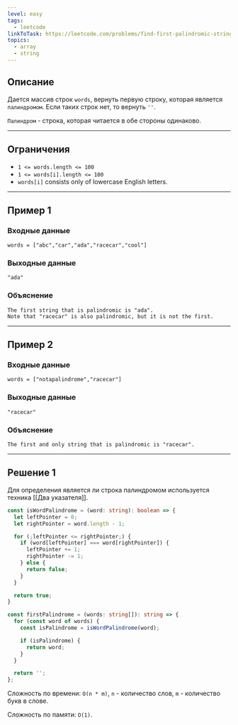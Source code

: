 ```yaml
---
level: easy
tags:
  - leetcode
linkToTask: https://leetcode.com/problems/find-first-palindromic-string-in-the-array/description/
topics:
  - array
  - string
---
```

## Описание

Дается массив строк `words`, вернуть первую строку, которая является `палиндромом`. Если таких строк нет, то вернуть `''`.

`Палиндром` - строка, которая читается в обе стороны одинаково.

---
## Ограничения

- `1 <= words.length <= 100`
- `1 <= words[i].length <= 100`
- `words[i]` consists only of lowercase English letters.

---
## Пример 1

### Входные данные

```
words = ["abc","car","ada","racecar","cool"]
```
### Выходные данные

```
"ada"
```
### Объяснение

```
The first string that is palindromic is "ada".
Note that "racecar" is also palindromic, but it is not the first.
```

---
## Пример 2

### Входные данные

```
words = ["notapalindrome","racecar"]
```
### Выходные данные

```
"racecar"
```
### Объяснение

```
The first and only string that is palindromic is "racecar".
```

---
## Решение 1

Для определения является ли строка палиндромом используется техника [[Два указателя]].

```typescript
const isWordPalindrome = (word: string): boolean => {
  let leftPointer = 0;
  let rightPointer = word.length - 1;

  for (;leftPointer <= rightPointer;) {
    if (word[leftPointer] === word[rightPointer]) {
      leftPointer += 1;
      rightPointer -= 1;
    } else {
      return false;
    }
  }

  return true;
}

const firstPalindrome = (words: string[]): string => {
  for (const word of words) {
    const isPalindrome = isWordPalindrome(word);

    if (isPalindrome) {
      return word;
    }
  }

  return '';
};
```

Сложность по времени: `O(n * m)`, `n` - количество слов, `m` - количество букв в слове.

Сложность по памяти: `O(1)`.